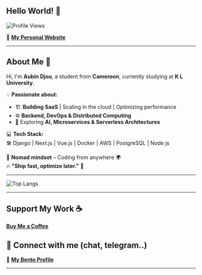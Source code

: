 
## **Hello World!** 👋  
![Profile Views](https://komarev.com/ghpvc/?username=acelest&color=green)  

🔗 [**My Personal Website**](https://acelestdev.vercel.app)  

---

## **About Me** 🚀  
Hi, I'm **Aubin Djou**, a student from **Cameroon**, currently studying at **K L University**.  

💡 **Passionate about:**  
- 🏗 **Building SaaS** | Scaling in the cloud | Optimizing performance  
- ⚙️ **Backend, DevOps & Distributed Computing**  
- 🤖 Exploring **AI, Microservices & Serverless Architectures**  

💻 **Tech Stack:**  
🛠 Django | Next.js | Vue.js | Docker | AWS | PostgreSQL | Node js 

📍 **Nomad mindset** – Coding from anywhere 🌍  
🔥 **"Ship fast, optimize later."** 🚀  

---

![Top Langs](https://github-readme-stats.vercel.app/api/top-langs/?username=acelest&layout=compact&theme=radical)  

---

## **Support My Work** ☕  
[**Buy Me a Coffee**](https://buymeacoffee.com/acelestcode)  

## **🔗 Connect with me (chat, telegram..)**  
📌 [**My Bento Profile**](https://bento.me/aubindjou)  

---

